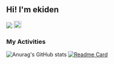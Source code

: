 ## Hi! I'm ekiden

<p align="left">
  <a href="https://github.com/ek1den2"><img src="https://komarev.com/ghpvc/?username=ek1den2" /></a>
  <a href="https://x.com/ek1den2"><img height="20" src="https://img.shields.io/twitter/follow/ek1den2?style=flat&logo=X" /></a> 
</p>

### My Activities

![Anurag's GitHub stats](https://github-readme-stats.vercel.app/api?username=ek1den2&show_icons=true&theme=great-gatsby)
[![Readme Card](https://github-readme-stats.vercel.app/api/pin/?username=ek1den2&repo=SKBoneGen&theme=great-gatsby)](https://github.com/ek1den2/SKBoneGen)
